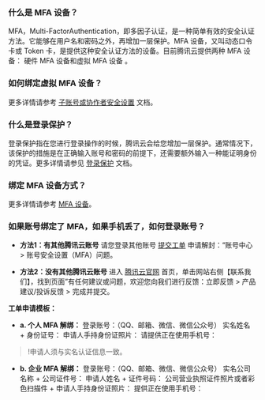### 什么是 MFA 设备？
MFA，Multi-FactorAuthentication，即多因子认证，是一种简单有效的安全认证方法。它能够在用户名和密码之外，再增加一层保护。MFA 设备，又叫动态口令卡或 Token 卡，是提供这种安全认证方法的设备。目前腾讯云提供两种 MFA 设备： 硬件 MFA 设备和虚拟 MFA 设备 。

### 如何绑定虚拟 MFA 设备？
更多详情请参考 [子账号或协作者安全设置](https://cloud.tencent.com/document/product/598/14985) 文档。

### 什么是登录保护？
登录保护指在您进行登录操作的时候，腾讯云会给您增加一层保护。通常情况下，该保护的措施是在正确输入账号和密码的前提下，还需要额外输入一种能证明身份的凭证。更多详情请参见  [登录保护](https://cloud.tencent.com/document/product/378/8392) 文档。

### 绑定 MFA 设备方式？
更多详情请参考 [MFA 设备](https://cloud.tencent.com/document/product/378/37310)。



### 如果账号绑定了 MFA，如果手机丢了，如何登录账号？
- **方法1：有其他腾讯云账号**
请您登录其他账号 [提交工单](https://console.cloud.tencent.com/workorder/category) 申请解封：“账号中心 > 账号安全设置（MFA）问题。
 
- **方法2：没有其他腾讯云账号**
进入 [腾讯云官网](https://cloud.tencent.com/) 首页，单击网站右侧【联系我们】，找到页面”有任何建议或问题，欢迎您向我们进行反馈：立即反馈 > 产品建议/投诉反馈 > 完成并提交。

**工单申请模板：**
- **a. 个人 MFA 解绑：**
登录账号：（QQ、邮箱、微信、微信公众号） 
实名姓名 + 身份证号： 
申请人手持身份证照片：
请提供正在使用手机号：
>!申请人须与实名认证信息一致。

- **b. 企业 MFA 解绑：**
登录账号：（QQ、邮箱、微信、微信公众号） 
实名公司名称 + 公司证件号： 
申请人姓名 + 证件号码：
公司营业执照证件照片或者彩色扫描件 + 申请人手持身份证照片：
提供正在使用手机号：
